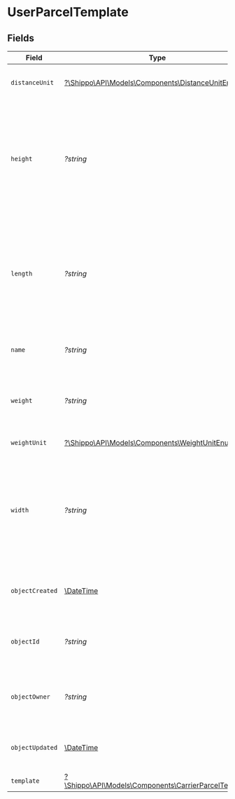 # UserParcelTemplate


## Fields

| Field                                                                                                                                                           | Type                                                                                                                                                            | Required                                                                                                                                                        | Description                                                                                                                                                     | Example                                                                                                                                                         |
| --------------------------------------------------------------------------------------------------------------------------------------------------------------- | --------------------------------------------------------------------------------------------------------------------------------------------------------------- | --------------------------------------------------------------------------------------------------------------------------------------------------------------- | --------------------------------------------------------------------------------------------------------------------------------------------------------------- | --------------------------------------------------------------------------------------------------------------------------------------------------------------- |
| `distanceUnit`                                                                                                                                                  | [?\Shippo\API\Models\Components\DistanceUnitEnum](../../Models/Components/DistanceUnitEnum.md)                                                                  | :heavy_minus_sign:                                                                                                                                              | The measure unit used for length, width and height.                                                                                                             | in                                                                                                                                                              |
| `height`                                                                                                                                                        | *?string*                                                                                                                                                       | :heavy_minus_sign:                                                                                                                                              | The height of the package, in units specified by the `distance_unit` attribute. Required, but if using a preset carrier template then this field must be empty. | 6                                                                                                                                                               |
| `length`                                                                                                                                                        | *?string*                                                                                                                                                       | :heavy_minus_sign:                                                                                                                                              | The length of the package, in units specified by the `distance_unit` attribute. Required, but if using a preset carrier template then this field must be empty. | 10                                                                                                                                                              |
| `name`                                                                                                                                                          | *?string*                                                                                                                                                       | :heavy_minus_sign:                                                                                                                                              | The name of the User Parcel Template                                                                                                                            | My Custom Template                                                                                                                                              |
| `weight`                                                                                                                                                        | *?string*                                                                                                                                                       | :heavy_minus_sign:                                                                                                                                              | The weight of the package, in units specified by the weight_unit attribute.                                                                                     | 12                                                                                                                                                              |
| `weightUnit`                                                                                                                                                    | [?\Shippo\API\Models\Components\WeightUnitEnum](../../Models/Components/WeightUnitEnum.md)                                                                      | :heavy_minus_sign:                                                                                                                                              | The unit used for weight.                                                                                                                                       | lb                                                                                                                                                              |
| `width`                                                                                                                                                         | *?string*                                                                                                                                                       | :heavy_minus_sign:                                                                                                                                              | The width of the package, in units specified by the `distance_unit` attribute. Required, but if using a preset carrier template then this field must be empty.  | 8                                                                                                                                                               |
| `objectCreated`                                                                                                                                                 | [\DateTime](https://www.php.net/manual/en/class.datetime.php)                                                                                                   | :heavy_minus_sign:                                                                                                                                              | Date and time of User Parcel Template creation                                                                                                                  | 2013-12-11T19:38:09.729Z                                                                                                                                        |
| `objectId`                                                                                                                                                      | *?string*                                                                                                                                                       | :heavy_minus_sign:                                                                                                                                              | Unique identifier of the given User Parcel Template object                                                                                                      | b958d3690bb04bb8b2986724872750f5                                                                                                                                |
| `objectOwner`                                                                                                                                                   | *?string*                                                                                                                                                       | :heavy_minus_sign:                                                                                                                                              | Username of the user who created the User Parcel Template object                                                                                                | shippotle@shippo.com                                                                                                                                            |
| `objectUpdated`                                                                                                                                                 | [\DateTime](https://www.php.net/manual/en/class.datetime.php)                                                                                                   | :heavy_minus_sign:                                                                                                                                              | Date and time of last update on User Parcel Template                                                                                                            | 2013-12-12T19:38:09.729Z                                                                                                                                        |
| `template`                                                                                                                                                      | [?\Shippo\API\Models\Components\CarrierParcelTemplate](../../Models/Components/CarrierParcelTemplate.md)                                                        | :heavy_minus_sign:                                                                                                                                              | N/A                                                                                                                                                             |                                                                                                                                                                 |